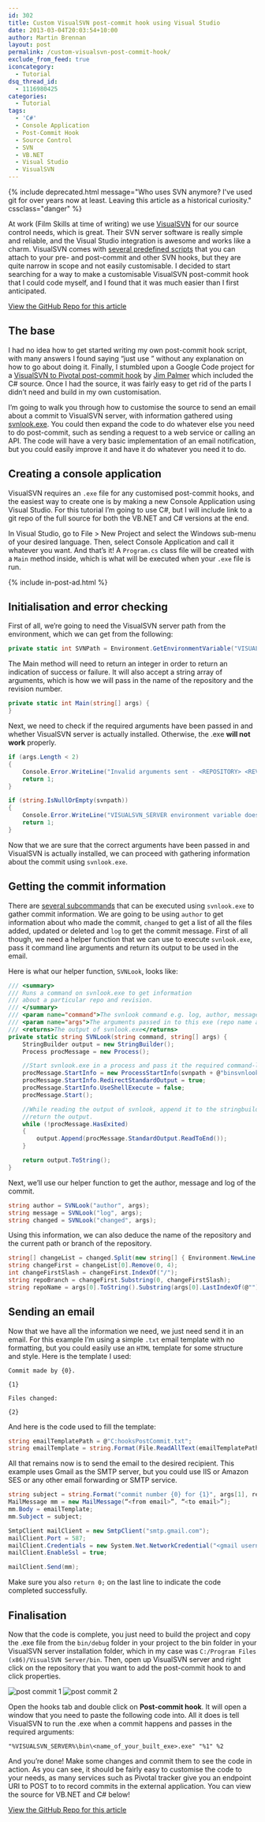 ```yaml
---
id: 302
title: Custom VisualSVN post-commit hook using Visual Studio
date: 2013-03-04T20:03:54+10:00
author: Martin Brennan
layout: post
permalink: /custom-visualsvn-post-commit-hook/
exclude_from_feed: true
iconcategory:
  - Tutorial
dsq_thread_id:
  - 1116980425
categories:
  - Tutorial
tags:
  - 'C#'
  - Console Application
  - Post-Commit Hook
  - Source Control
  - SVN
  - VB.NET
  - Visual Studio
  - VisualSVN
---
```


{% include deprecated.html message="Who uses SVN anymore? I've used git for over years now at least. Leaving this article as a historical curiosity." cssclass="danger" %}

At work (Film Skills at time of writing) we use [VisualSVN](http://www.visualsvn.com/) for our source control needs, which is great. Their SVN server software is really simple and reliable, and the Visual Studio integration is awesome and works like a charm. VisualSVN comes with [several predefined scripts](http://www.visualsvn.com/support/topic/00018/) that you can attach to your pre- and post-commit and other SVN hooks, but they are quite narrow in scope and not easily customisable. I decided to start searching for a way to make a customisable VisualSVN post-commit hook that I could code myself, and I found that it was much easier than I first anticipated.

<!--more-->

[View the GitHub Repo for this article](https://github.com/Martin-Brennan/martin-brennan-code/tree/master/post-commit-hook)

## The base

I had no idea how to get started writing my own post-commit hook script, with many answers I found saying “just use <insert language here>” without any explanation on how to go about doing it. Finally, I stumbled upon a Google Code project for a [VisualSVN to Pivotal post-commit hook](https://code.google.com/p/visualsvn-to-pivotal-hook/0) by [Jim Palmer](http://www.overset.com/) which included the C# source. Once I had the source, it was fairly easy to get rid of the parts I didn’t need and build in my own customisation.

I’m going to walk you through how to customise the source to send an email about a commit to VisualSVN server, with information gathered using [svnlook.exe](http://svnbook.red-bean.com/en/1.7/svn.ref.svnlook.html). You could then expand the code to do whatever else you need to do post-commit, such as sending a request to a web service or calling an API. The code will have a very basic implementation of an email notification, but you could easily improve it and have it do whatever you need it to do.

## Creating a console application

VisualSVN requires an `.exe` file for any customised post-commit hooks, and the easiest way to create one is by making a new Console Application using Visual Studio. For this tutorial I’m going to use C#, but I will include link to a git repo of the full source for both the VB.NET and C# versions at the end.

In Visual Studio, go to File > New Project and select the Windows sub-menu of your desired language. Then, select Console Application and call it whatever you want. And that’s it! A `Program.cs` class file will be created with a `Main` method inside, which is what will be executed when your `.exe` file is run.

{% include in-post-ad.html %}

## Initialisation and error checking

First of all, we’re going to need the VisualSVN server path from the environment, which we can get from the following:

```csharp
private static int SVNPath = Environment.GetEnvironmentVariable("VISUALSVN_SERVER");
```

The Main method will need to return an integer in order to return an indication of success or failure. It will also accept a string array of arguments, which is how we will pass in the name of the repository and the revision number.

```csharp
private static int Main(string[] args) {
}
```  

Next, we need to check if the required arguments have been passed in and whether VisualSVN server is actually installed. Otherwise, the .exe **will not work** properly.

```csharp
if (args.Length < 2)
{
    Console.Error.WriteLine("Invalid arguments sent - <REPOSITORY> <REV> required");
    return 1;
}

if (string.IsNullOrEmpty(svnpath))
{
    Console.Error.WriteLine("VISUALSVN_SERVER environment variable does not exist. VisualSVN installed?");
    return 1;
}
```    

Now that we are sure that the correct arguments have been passed in and VisualSVN is actually installed, we can proceed with gathering information about the commit using `svnlook.exe`.

## Getting the commit information

There are [several subcommands](http://svnbook.red-bean.com/en/1.7/svn.ref.svnlook.c.author.html) that can be executed using `svnlook.exe` to gather commit information. We are going to be using `author` to get information about who made the commit, `changed` to get a list of all the files added, updated or deleted and `log` to get the commit message. First of all though, we need a helper function that we can use to execute `svnlook.exe`, pass it command line arguments and return its output to be used in the email.

Here is what our helper function, `SVNLook`, looks like:

```csharp
/// <summary>
/// Runs a command on svnlook.exe to get information
/// about a particular repo and revision.
/// </summary>
/// <param name="command">The svnlook command e.g. log, author, message.</param>
/// <param name="args">The arguments passed in to this exe (repo name and rev number).</param>
/// <returns>The output of svnlook.exe</returns>
private static string SVNLook(string command, string[] args) {
    StringBuilder output = new StringBuilder();
    Process procMessage = new Process();

    //Start svnlook.exe in a process and pass it the required command-line args.
    procMessage.StartInfo = new ProcessStartInfo(svnpath + @"binsvnlook.exe",  String.Format(@"{0} ""{1}"" -r ""{2}""", command, args[0], args[1]));
    procMessage.StartInfo.RedirectStandardOutput = true;
    procMessage.StartInfo.UseShellExecute = false;
    procMessage.Start();

    //While reading the output of svnlook, append it to the stringbuilder then
    //return the output.
    while (!procMessage.HasExited)
    {
        output.Append(procMessage.StandardOutput.ReadToEnd());
    }

    return output.ToString();
}
```

Next, we’ll use our helper function to get the author, message and log of the commit.

```csharp
string author = SVNLook("author", args);
string message = SVNLook("log", args);
string changed = SVNLook("changed", args);
```  

Using this information, we can also deduce the name of the repository and the current path or branch of the repository.

```csharp
string[] changeList = changed.Split(new string[] { Environment.NewLine }, StringSplitOptions.None);
string changeFirst = changeList[0].Remove(0, 4);
int changeFirstSlash = changeFirst.IndexOf("/");
string repoBranch = changeFirst.Substring(0, changeFirstSlash);
string repoName = args[0].ToString().Substring(args[0].LastIndexOf(@"") + 1 );
```

## Sending an email

Now that we have all the information we need, we just need send it in an email. For this example I’m using a simple `.txt` email template with no formatting, but you could easily use an `HTML` template for some structure and style. Here is the template I used:

```
Commit made by {0}.

{1}

Files changed:

{2}
```

And here is the code used to fill the template:

```csharp
string emailTemplatePath = @"C:hooksPostCommit.txt";
string emailTemplate = string.Format(File.ReadAllText(emailTemplatePath), author, message, changed);
```


All that remains now is to send the email to the desired recipient. This example uses Gmail as the SMTP server, but you could use IIS or Amazon SES or any other email forwarding or SMTP service.

```csharp
string subject = string.Format("commit number {0} for {1}", args[1], repoName);
MailMessage mm = new MailMessage(“<from email>”, “<to email>”);
mm.Body = emailTemplate;
mm.Subject = subject;

SmtpClient mailClient = new SmtpClient("smtp.gmail.com");
mailClient.Port = 587;
mailClient.Credentials = new System.Net.NetworkCredential("<gmail username>", "<gmail password>");
mailClient.EnableSsl = true;

mailClient.Send(mm);
```

Make sure you also `return 0;` on the last line to indicate the code completed successfully.

## Finalisation

Now that the code is complete, you just need to build the project and copy the .exe file from the `bin/debug` folder in your project to the bin folder in your VisualSVN server installation folder, which in my case was `C:/Program Files (x86)/VisualSVN Server/bin`. Then, open up VisualSVN server and right click on the repository that you want to add the post-commit hook to and click properties.

![post commit 1](/images/post-commit-1.png)
![post commit 2](/images/post-commit-2.png)

Open the hooks tab and double click on **Post-commit hook**. It will open a window that you need to paste the following code into. All it does is tell VisualSVN to run the .exe when a commit happens and passes in the required arguments:

```
"%VISUALSVN_SERVER%\bin\<name_of_your_built_exe>.exe" "%1" %2
```

And you’re done! Make some changes and commit them to see the code in action. As you can see, it should be fairly easy to customise the code to your needs, as many services such as Pivotal tracker give you an endpoint URI to POST to to record commits in the external application. You can view the source for VB.NET and C# below!

[View the GitHub Repo for this article](https://github.com/Martin-Brennan/martin-brennan-code/tree/master/post-commit-hook)

